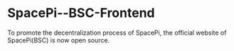 # SpacePi--BSC-Frontend
To promote the decentralization process of SpacePi, the official website of SpacePi(BSC) is now open source.

